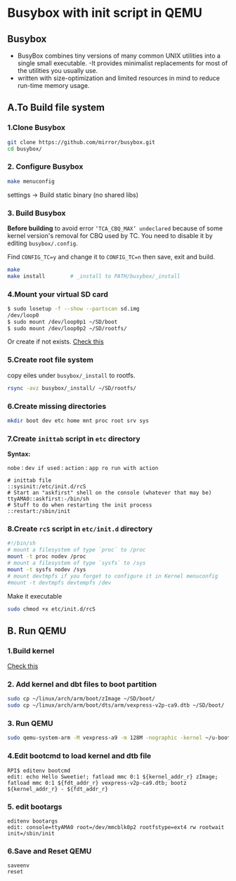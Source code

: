 # Busybox with init script in QEMU

## Busybox

- BusyBox combines tiny versions of many common UNIX utilities into a single
  small executable.
-It provides minimalist replacements for most of the
  utilities you usually use.
- written with size-optimization and limited resources in mind to reduce run-time memory usage.

## A.To Build file system

### 1.Clone Busybox

```bash
git clone https://github.com/mirror/busybox.git
cd busybox/
```

### 2. Configure Busybox

```bash
make menuconfig
```

settings -> Build static binary (no shared libs)

### 3. Build Busybox

**Before building** to avoid error `‘TCA_CBQ_MAX’ undeclared` because of some kernel version's removal for CBQ used by TC. You need to disable it by editing  `busybox/.config`.

Find `CONFIG_TC=y` and change it to `CONFIG_TC=n` then save, exit and build.

```bash
make
make install        # _install to PATH/busybox/_install
```

### 4.Mount your virtual SD card

```bash
$ sudo losetup -f --show --partscan sd.img
/dev/loop0
$ sudo mount /dev/loop0p1 ~/SD/boot
$ sudo mount /dev/loop0p2 ~/SD/rootfs/
```

Or create if not exists. [Check this](../../../3-AdminLinux/tasks/AdminLinux_Task5/1-creatingVirtualSD.md)

### 5.Create root file system

copy eiles under `busybox/_install` to rootfs.

```bash
rsync -avz busybox/_install/ ~/SD/rootfs/
```

### 6.Create missing directories

```bash
mkdir boot dev etc home mnt proc root srv sys
```

### 7.Create `inittab` script in `etc` directory

**Syntax:**

`nobe` : `dev if used` : `action` : `app ro run with action`

```inittab
# inittab file 
::sysinit:/etc/init.d/rcS
# Start an "askfirst" shell on the console (whatever that may be)
ttyAMA0::askfirst:-/bin/sh
# Stuff to do when restarting the init process
::restart:/sbin/init
```

### 8.Create `rcS` script in `etc/init.d` directory

```bash
#!/bin/sh
# mount a filesystem of type `proc` to /proc
mount -t proc nodev /proc
# mount a filesystem of type `sysfs` to /sys
mount -t sysfs nodev /sys
# mount devtmpfs if you forget to configure it in Kernel menuconfig
#mount -t devtmpfs devtempfs /dev
```

Make it executable

```bash
sudo chmod +x etc/init.d/rcS
```

## B. Run QEMU

### 1.Build kernel

[Check this](../../RPI-3/2-tftp+extlinux/3-buildKernel.md)

### 2. Add kernel and dbt files to boot partition

```bash
sudo cp ~/linux/arch/arm/boot/zImage ~/SD/boot/
sudo cp ~/linux/arch/arm/boot/dts/arm/vexpress-v2p-ca9.dtb ~/SD/boot/
```

### 3. Run QEMU

```bash
sudo qemu-system-arm -M vexpress-a9 -m 128M -nographic -kernel ~/u-boot/u-boot -sd ~/sd.img 
```

### 4.Edit bootcmd to load kernel and dtb file

```uboot
RPI$ editenv bootcmd
edit: echo Hello Sweetie!; fatload mmc 0:1 ${kernel_addr_r} zImage; fatload mmc 0:1 ${fdt_addr_r} vexpress-v2p-ca9.dtb; bootz ${kernel_addr_r} - ${fdt_addr_r}
```

### 5. edit bootargs

```uboot
editenv bootargs 
edit: console=ttyAMA0 root=/dev/mmcblk0p2 rootfstype=ext4 rw rootwait init=/sbin/init
```

### 6.Save and Reset QEMU

```uboot
saveenv
reset
```
